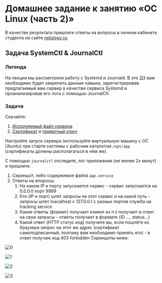 # Домашнее задание к занятию «ОС Linux (часть 2)»

В качестве результата пришлите ответы на вопросы в личном кабинете студента на сайте [netology.ru](https://netology.ru).

## Задача SystemCtl & JournalCtl

### Легенда

На лекции мы рассмотрели работу с Systemd и Journald. В это ДЗ вам необходимо будет закрепить данные навыки, зарегистрировав предлагаемый вам сервер в качестве сервиса Systemd и проанализировав его логи с помощью JournalCtl.

### Задача

Скачайте:
1. [Исполняемый файл сервера](assets/server.bin)
1. [Сертификат](assets/certificate.pem) и [приватный ключ](assets/key.pem)

Настройте запуск сервера (используйте виртуальную машину с ОС Ubuntu) при старте системы с рабочим каталогом `/opt/app` (сертификаты должны располагаться в нём же).

С помощью `journalctl` отследите, лог приложения (не менее 2х минут) и пришлите:
1. Скриншот, либо содержимое файла `app.service`
1. Ответы на впоросы:
    1. На каком IP и порту запускается сервис - сервис запускается на 0.0.0.0 порт 9999
    1. Кто (IP и порт) шлёт запросы на этот сервис и на какой путь - запросы шлет loacalhost с 127.0.0.1 c разных портов служба ua tracking service
    1. Какие ответы (формат) получает клиент из п.ii получает в ответ на свои запросы - ответы получает в формате {ID ..., status...}
    1. Какой ответ (HTTP статус код) получите вы, если пошлёте из браузера запрос на этот же адрес (сертификат самоподписанный, поэтому вам необходимо принять его) - в ответ получаю код 403 forbidden
    Скриншоты ниже:
    
    
![0](https://user-images.githubusercontent.com/122460278/220035907-54a19c60-5808-4a80-b96d-4e08eb814cbb.png)

![1](https://user-images.githubusercontent.com/122460278/220035911-c96af9e8-a4b6-479a-9e34-de583196ce30.png)

![2](https://user-images.githubusercontent.com/122460278/220035914-4427e9e8-2e8b-4b7a-a586-bb4fc00b2eaf.png)

![3](https://user-images.githubusercontent.com/122460278/220035915-1a18122a-bbc9-49d0-889a-4b745f59fe67.png)

